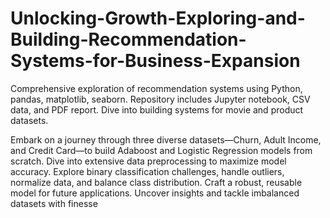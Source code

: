 # Unlocking-Growth-Exploring-and-Building-Recommendation-Systems-for-Business-Expansion
Comprehensive exploration of recommendation systems using Python, pandas, matplotlib, seaborn. Repository includes Jupyter notebook, CSV data, and PDF report. Dive into building systems for movie and product datasets.

Embark on a journey through three diverse datasets—Churn, Adult Income, and Credit Card—to build Adaboost and Logistic Regression models from scratch. Dive into extensive data preprocessing to maximize model accuracy. Explore binary classification challenges, handle outliers, normalize data, and balance class distribution. Craft a robust, reusable model for future applications. Uncover insights and tackle imbalanced datasets with finesse
